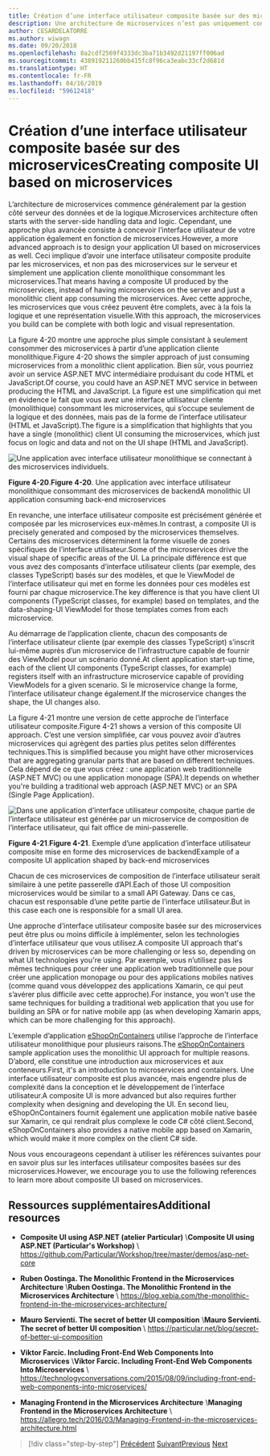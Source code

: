 ```yaml
---
title: Création d’une interface utilisateur composite basée sur des microservices
description: Une architecture de microservices n’est pas uniquement conçue pour le back-end. Elle peut également s’utiliser dans un environnement front-end comme vous allez pouvoir le voir.
author: CESARDELATORRE
ms.author: wiwagn
ms.date: 09/20/2018
ms.openlocfilehash: 8a2cdf2569f4333dc3ba71b3492d21197ff006ad
ms.sourcegitcommit: 438919211260bb415fc8f96ca3eabc33cf2d681d
ms.translationtype: HT
ms.contentlocale: fr-FR
ms.lasthandoff: 04/16/2019
ms.locfileid: "59612418"
---
```

# <a name="creating-composite-ui-based-on-microservices"></a><span data-ttu-id="4e4ae-104">Création d’une interface utilisateur composite basée sur des microservices</span><span class="sxs-lookup"><span data-stu-id="4e4ae-104">Creating composite UI based on microservices</span></span>

<span data-ttu-id="4e4ae-105">L’architecture de microservices commence généralement par la gestion côté serveur des données et de la logique.</span><span class="sxs-lookup"><span data-stu-id="4e4ae-105">Microservices architecture often starts with the server-side handling data and logic.</span></span> <span data-ttu-id="4e4ae-106">Cependant, une approche plus avancée consiste à concevoir l’interface utilisateur de votre application également en fonction de microservices.</span><span class="sxs-lookup"><span data-stu-id="4e4ae-106">However, a more advanced approach is to design your application UI based on microservices as well.</span></span> <span data-ttu-id="4e4ae-107">Ceci implique d’avoir une interface utilisateur composite produite par les microservices, et non pas des microservices sur le serveur et simplement une application cliente monolithique consommant les microservices.</span><span class="sxs-lookup"><span data-stu-id="4e4ae-107">That means having a composite UI produced by the microservices, instead of having microservices on the server and just a monolithic client app consuming the microservices.</span></span> <span data-ttu-id="4e4ae-108">Avec cette approche, les microservices que vous créez peuvent être complets, avec à la fois la logique et une représentation visuelle.</span><span class="sxs-lookup"><span data-stu-id="4e4ae-108">With this approach, the microservices you build can be complete with both logic and visual representation.</span></span>

<span data-ttu-id="4e4ae-109">La figure 4-20 montre une approche plus simple consistant à seulement consommer des microservices à partir d’une application cliente monolithique.</span><span class="sxs-lookup"><span data-stu-id="4e4ae-109">Figure 4-20 shows the simpler approach of just consuming microservices from a monolithic client application.</span></span> <span data-ttu-id="4e4ae-110">Bien sûr, vous pourriez avoir un service ASP.NET MVC intermédiaire produisant du code HTML et JavaScript.</span><span class="sxs-lookup"><span data-stu-id="4e4ae-110">Of course, you could have an ASP.NET MVC service in between producing the HTML and JavaScript.</span></span> <span data-ttu-id="4e4ae-111">La figure est une simplification qui met en évidence le fait que vous avez une interface utilisateur cliente (monolithique) consommant les microservices, qui s’occupe seulement de la logique et des données, mais pas de la forme de l’interface utilisateur (HTML et JavaScript).</span><span class="sxs-lookup"><span data-stu-id="4e4ae-111">The figure is a simplification that highlights that you have a single (monolithic) client UI consuming the microservices, which just focus on logic and data and not on the UI shape (HTML and JavaScript).</span></span>

![Une application avec interface utilisateur monolithique se connectant à des microservices individuels.](./media/image20.png)

<span data-ttu-id="4e4ae-113">**Figure 4-20**.</span><span class="sxs-lookup"><span data-stu-id="4e4ae-113">**Figure 4-20**.</span></span> <span data-ttu-id="4e4ae-114">Une application avec interface utilisateur monolithique consommant des microservices de backend</span><span class="sxs-lookup"><span data-stu-id="4e4ae-114">A monolithic UI application consuming back-end microservices</span></span>

<span data-ttu-id="4e4ae-115">En revanche, une interface utilisateur composite est précisément générée et composée par les microservices eux-mêmes.</span><span class="sxs-lookup"><span data-stu-id="4e4ae-115">In contrast, a composite UI is precisely generated and composed by the microservices themselves.</span></span> <span data-ttu-id="4e4ae-116">Certains des microservices déterminent la forme visuelle de zones spécifiques de l’interface utilisateur.</span><span class="sxs-lookup"><span data-stu-id="4e4ae-116">Some of the microservices drive the visual shape of specific areas of the UI.</span></span> <span data-ttu-id="4e4ae-117">La principale différence est que vous avez des composants d’interface utilisateur clients (par exemple, des classes TypeScript) basés sur des modèles, et que le ViewModel de l’interface utilisateur qui met en forme les données pour ces modèles est fourni par chaque microservice.</span><span class="sxs-lookup"><span data-stu-id="4e4ae-117">The key difference is that you have client UI components (TypeScript classes, for example) based on templates, and the data-shaping-UI ViewModel for those templates comes from each microservice.</span></span>

<span data-ttu-id="4e4ae-118">Au démarrage de l’application cliente, chacun des composants de l’interface utilisateur cliente (par exemple des classes TypeScript) s’inscrit lui-même auprès d’un microservice de l’infrastructure capable de fournir des ViewModel pour un scénario donné.</span><span class="sxs-lookup"><span data-stu-id="4e4ae-118">At client application start-up time, each of the client UI components (TypeScript classes, for example) registers itself with an infrastructure microservice capable of providing ViewModels for a given scenario.</span></span> <span data-ttu-id="4e4ae-119">Si le microservice change la forme, l’interface utilisateur change également.</span><span class="sxs-lookup"><span data-stu-id="4e4ae-119">If the microservice changes the shape, the UI changes also.</span></span>

<span data-ttu-id="4e4ae-120">La figure 4-21 montre une version de cette approche de l’interface utilisateur composite.</span><span class="sxs-lookup"><span data-stu-id="4e4ae-120">Figure 4-21 shows a version of this composite UI approach.</span></span> <span data-ttu-id="4e4ae-121">C’est une version simplifiée, car vous pouvez avoir d’autres microservices qui agrègent des parties plus petites selon différentes techniques.</span><span class="sxs-lookup"><span data-stu-id="4e4ae-121">This is simplified because you might have other microservices that are aggregating granular parts that are based on different techniques.</span></span> <span data-ttu-id="4e4ae-122">Cela dépend de ce que vous créez : une application web traditionnelle (ASP.NET MVC) ou une application monopage (SPA).</span><span class="sxs-lookup"><span data-stu-id="4e4ae-122">It depends on whether you're building a traditional web approach (ASP.NET MVC) or an SPA (Single Page Application).</span></span>

![Dans une application d’interface utilisateur composite, chaque partie de l’interface utilisateur est générée par un microservice de composition de l’interface utilisateur, qui fait office de mini-passerelle.](./media/image21.png)

<span data-ttu-id="4e4ae-124">**Figure 4-21**.</span><span class="sxs-lookup"><span data-stu-id="4e4ae-124">**Figure 4-21**.</span></span> <span data-ttu-id="4e4ae-125">Exemple d’une application d’interface utilisateur composite mise en forme des microservices de backend</span><span class="sxs-lookup"><span data-stu-id="4e4ae-125">Example of a composite UI application shaped by back-end microservices</span></span>

<span data-ttu-id="4e4ae-126">Chacun de ces microservices de composition de l’interface utilisateur serait similaire à une petite passerelle d’API.</span><span class="sxs-lookup"><span data-stu-id="4e4ae-126">Each of those UI composition microservices would be similar to a small API Gateway.</span></span> <span data-ttu-id="4e4ae-127">Dans ce cas, chacun est responsable d’une petite partie de l’interface utilisateur.</span><span class="sxs-lookup"><span data-stu-id="4e4ae-127">But in this case each one is responsible for a small UI area.</span></span>

<span data-ttu-id="4e4ae-128">Une approche d’interface utilisateur composite basée sur des microservices peut être plus ou moins difficile à implémenter, selon les technologies d’interface utilisateur que vous utilisez.</span><span class="sxs-lookup"><span data-stu-id="4e4ae-128">A composite UI approach that's driven by microservices can be more challenging or less so, depending on what UI technologies you're using.</span></span> <span data-ttu-id="4e4ae-129">Par exemple, vous n’utilisez pas les mêmes techniques pour créer une application web traditionnelle que pour créer une application monopage ou pour des applications mobiles natives (comme quand vous développez des applications Xamarin, ce qui peut s’avérer plus difficile avec cette approche).</span><span class="sxs-lookup"><span data-stu-id="4e4ae-129">For instance, you won't use the same techniques for building a traditional web application that you use for building an SPA or for native mobile app (as when developing Xamarin apps, which can be more challenging for this approach).</span></span>

<span data-ttu-id="4e4ae-130">L’exemple d’application [eShopOnContainers](https://aka.ms/MicroservicesArchitecture) utilise l’approche de l’interface utilisateur monolithique pour plusieurs raisons.</span><span class="sxs-lookup"><span data-stu-id="4e4ae-130">The [eShopOnContainers](https://aka.ms/MicroservicesArchitecture) sample application uses the monolithic UI approach for multiple reasons.</span></span> <span data-ttu-id="4e4ae-131">D’abord, elle constitue une introduction aux microservices et aux conteneurs.</span><span class="sxs-lookup"><span data-stu-id="4e4ae-131">First, it's an introduction to microservices and containers.</span></span> <span data-ttu-id="4e4ae-132">Une interface utilisateur composite est plus avancée, mais engendre plus de complexité dans la conception et le développement de l’interface utilisateur.</span><span class="sxs-lookup"><span data-stu-id="4e4ae-132">A composite UI is more advanced but also requires further complexity when designing and developing the UI.</span></span> <span data-ttu-id="4e4ae-133">En second lieu, eShopOnContainers fournit également une application mobile native basée sur Xamarin, ce qui rendrait plus complexe le code C\# côté client.</span><span class="sxs-lookup"><span data-stu-id="4e4ae-133">Second, eShopOnContainers also provides a native mobile app based on Xamarin, which would make it more complex on the client C\# side.</span></span>

<span data-ttu-id="4e4ae-134">Nous vous encourageons cependant à utiliser les références suivantes pour en savoir plus sur les interfaces utilisateur composites basées sur des microservices.</span><span class="sxs-lookup"><span data-stu-id="4e4ae-134">However, we encourage you to use the following references to learn more about composite UI based on microservices.</span></span>

## <a name="additional-resources"></a><span data-ttu-id="4e4ae-135">Ressources supplémentaires</span><span class="sxs-lookup"><span data-stu-id="4e4ae-135">Additional resources</span></span>

- <span data-ttu-id="4e4ae-136">**Composite UI using ASP.NET (atelier Particular)** \\</span><span class="sxs-lookup"><span data-stu-id="4e4ae-136">**Composite UI using ASP.NET (Particular's Workshop)** \\</span></span>
  <https://github.com/Particular/Workshop/tree/master/demos/asp-net-core>

- <span data-ttu-id="4e4ae-137">**Ruben Oostinga. The Monolithic Frontend in the Microservices Architecture** \\</span><span class="sxs-lookup"><span data-stu-id="4e4ae-137">**Ruben Oostinga. The Monolithic Frontend in the Microservices Architecture** \\</span></span>
  <https://blog.xebia.com/the-monolithic-frontend-in-the-microservices-architecture/>

- <span data-ttu-id="4e4ae-138">**Mauro Servienti. The secret of better UI composition** \\</span><span class="sxs-lookup"><span data-stu-id="4e4ae-138">**Mauro Servienti. The secret of better UI composition** \\</span></span>
  <https://particular.net/blog/secret-of-better-ui-composition>

- <span data-ttu-id="4e4ae-139">**Viktor Farcic. Including Front-End Web Components Into Microservices** \\</span><span class="sxs-lookup"><span data-stu-id="4e4ae-139">**Viktor Farcic. Including Front-End Web Components Into Microservices** \\</span></span>
  <https://technologyconversations.com/2015/08/09/including-front-end-web-components-into-microservices/>

- <span data-ttu-id="4e4ae-140">**Managing Frontend in the Microservices Architecture** \\</span><span class="sxs-lookup"><span data-stu-id="4e4ae-140">**Managing Frontend in the Microservices Architecture** \\</span></span>
  <https://allegro.tech/2016/03/Managing-Frontend-in-the-microservices-architecture.html>

>[!div class="step-by-step"]
><span data-ttu-id="4e4ae-141">[Précédent](microservices-addressability-service-registry.md)
>[Suivant](resilient-high-availability-microservices.md)</span><span class="sxs-lookup"><span data-stu-id="4e4ae-141">[Previous](microservices-addressability-service-registry.md)
[Next](resilient-high-availability-microservices.md)</span></span>
